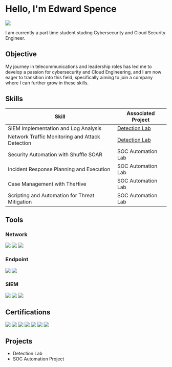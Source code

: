 
# Hello, I'm Edward Spence
<a href="https://linkedin.com"><img src="https://img.shields.io/badge/-LinkedIn-0072b1?&style=for-the-badge&logo=linkedin&logoColor=white" /></a>


I am currently a part time student studing Cybersecurity and Cloud Security Engineer.

## Objective

My journey in telecommunications and leadership roles has led me to develop a passion for cybersecurity and Cloud Engineering, and I am now eager to transition into this field, specifically aiming to join a company where I can further grow in these skills.

## Skills

| Skill                                         | Associated Project         |
|-----------------------------------------------|----------------------------|
| SIEM Implementation and Log Analysis          | <a href="https://google.com">Detection Lab</a>|
| Network Traffic Monitoring and Attack Detection | <a href="https://google.com">Detection Lab</a>|
| Security Automation with Shuffle SOAR         | SOC Automation Lab|
| Incident Response Planning and Execution      | SOC Automation Lab|
| Case Management with TheHive                  | SOC Automation Lab|
| Scripting and Automation for Threat Mitigation | SOC Automation Lab|

## Tools

### Network
<div>
    <img src="https://img.shields.io/badge/-Wireshark-1679A7?&style=for-the-badge&logo=Wireshark&logoColor=white" />
    <img src="https://img.shields.io/badge/-Suricata-EF3B2D?&style=for-the-badge&logo=Suricata&logoColor=white" />
    <img src="https://img.shields.io/badge/-Zeek-777BB4?&style=for-the-badge&logo=Zeek&logoColor=white" />
</div>

### Endpoint
<div>
    <img src="https://img.shields.io/badge/-Microsoft_Defender_for_Endpoint-00A4EF?&style=for-the-badge&logo=Microsoft&logoColor=white" />
    <img src="https://img.shields.io/badge/-Velociraptor-4B275F?&style=for-the-badge&logo=Velociraptor&logoColor=white" />
</div>

### SIEM
<div>
    <img src="https://img.shields.io/badge/-Microsoft_Sentinel-0078D4?&style=for-the-badge&logo=Microsoft&logoColor=white" />
    <img src="https://img.shields.io/badge/-Splunk-000000?&style=for-the-badge&logo=Splunk&logoColor=white" />
    <img src="https://img.shields.io/badge/-Elastic-005571?&style=for-the-badge&logo=Elastic&logoColor=white" />
</div>

## Certifications

<img src="https://img.shields.io/badge/-Security%2B-FF0000?&style=for-the-badge&logo=CompTIA&logoColor=white" />
  <img src="https://img.shields.io/badge/-ISC2 CC-006400?&style=for-the-badge&logoColor=white" />
  
<img src="https://img.shields.io/badge/-Microsoft%20Azure%20Security%20Engineer-0089D6?&style=for-the-badge&logo=microsoftazure&logoColor=white" />


<img src="https://img.shields.io/badge/-AWS%20Security%20Specialty-232F3E?&style=for-the-badge&logo=amazonaws&logoColor=white" />

<img src="https://img.shields.io/badge/-Google%20Cloud%20Security%20Engineer-333333?&style=for-the-badge&logo=googlecloud&logoColor=FFFF00" />


<img src="https://img.shields.io/badge/-Splunk%20Enterprise%20Security%20Administrator-8B0000?&style=for-the-badge&logo=splunk&logoColor=white" />

<img src="https://img.shields.io/badge/-RedHat%20System%20Administrator-EE0000?&style=for-the-badge&logo=redhat&logoColor=white" />





## Projects
- Detection Lab
- SOC Automation Project
